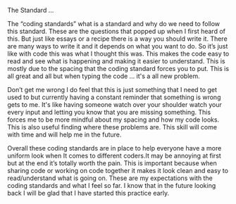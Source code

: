 The Standard …

The “coding standards” what is a standard and why do we need to follow this standard. These are the questions that popped up when I first heard of this. But just like essays or a recipe there is a way you should write it. There are many ways to write it and it depends on what you want to do. So it’s just like with code this was what I thought this was. This makes the code easy to read and see what is happening and making it easier to understand. This is mostly due to the spacing that the coding standard forces you to put. This is all great and all but when typing the code … it's a all new problem.

Don’t get me wrong I do feel that this is just something that I need to get used to but currently having a constant reminder that something is wrong gets to me. It's like having someone watch over your shoulder watch your every input and letting you know that you are missing something. This forces me to be more mindful about my spacing and how my code looks. This is also useful finding where these problems are. This skill will come with time and will help me in the future.

Overall these coding standards are in place to help everyone have a more uniform look when It comes to different coders.It may be annoying at first but at the end it’s totally worth the pain. This is important because when sharing code or working on code together it makes it look clean and easy to read/understand what is going on. These are my expectations with the coding standards and what I feel so far. I know that in the future looking back I will be glad that I have started this practice early.

